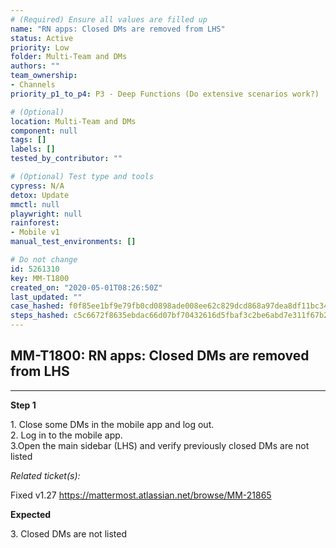 ```yaml
---
# (Required) Ensure all values are filled up
name: "RN apps: Closed DMs are removed from LHS"
status: Active
priority: Low
folder: Multi-Team and DMs
authors: ""
team_ownership: 
- Channels
priority_p1_to_p4: P3 - Deep Functions (Do extensive scenarios work?)

# (Optional)
location: Multi-Team and DMs
component: null
tags: []
labels: []
tested_by_contributor: ""

# (Optional) Test type and tools
cypress: N/A
detox: Update
mmctl: null
playwright: null
rainforest: 
- Mobile v1
manual_test_environments: []

# Do not change
id: 5261310
key: MM-T1800
created_on: "2020-05-01T08:26:50Z"
last_updated: ""
case_hashed: f0f85ee1bf9e79fb0cd0898ade008ee62c829dcd868a97dea8df11bc344d94eb65dc7201aca7f14753bfbbcc8d4b2fe9
steps_hashed: c5c6672f8635ebdac66d07bf70432616d5fbaf3c2be6abd7e311f67b2a0590446ed27b3e6a9700006d4e876fdf0d3b21
---
```


<!-- (Auto-generated) Based on frontmatter's "key" and "name" -->

## MM-T1800: RN apps: Closed DMs are removed from LHS

---

**Step 1**

1\. Close some DMs in the mobile app and log out.\
2\. Log in to the mobile app.\
3.Open the main sidebar (LHS) and verify previously closed DMs are not listed

_Related ticket(s):_

Fixed v1.27 <https://mattermost.atlassian.net/browse/MM-21865>

**Expected**

3\. Closed DMs are not listed
